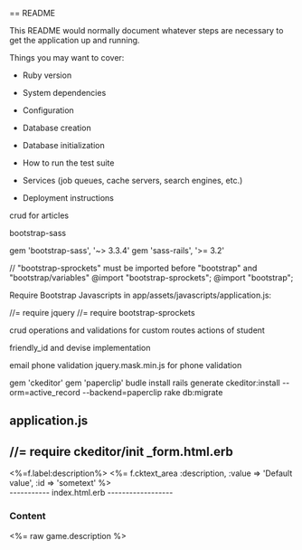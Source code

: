 == README

This README would normally document whatever steps are necessary to get the
application up and running.

Things you may want to cover:

* Ruby version

* System dependencies

* Configuration

* Database creation

* Database initialization

* How to run the test suite

* Services (job queues, cache servers, search engines, etc.)

* Deployment instructions

 crud for articles


 bootstrap-sass

gem 'bootstrap-sass', '~> 3.3.4'
gem 'sass-rails', '>= 3.2'


// "bootstrap-sprockets" must be imported before "bootstrap" and "bootstrap/variables"
@import "bootstrap-sprockets";
@import "bootstrap";

  Require Bootstrap Javascripts in app/assets/javascripts/application.js:

//= require jquery
//= require bootstrap-sprockets


crud operations and validations for custom routes actions of student

friendly_id and devise implementation 

email phone validation
jquery.mask.min.js for phone validation

gem 'ckeditor'
gem 'paperclip'
budle install
rails generate ckeditor:install --orm=active_record --backend=paperclip
rake db:migrate


application.js
---------------
//= require ckeditor/init
_form.html.erb
---------------
<div class="form-group">
<%=f.label:description%>
  <%= f.cktext_area :description, :value => 'Default value', :id => 'sometext' %>
</div>
-----------
index.html.erb
------------------
<h3>Content</h3>
<%= raw game.description %>










